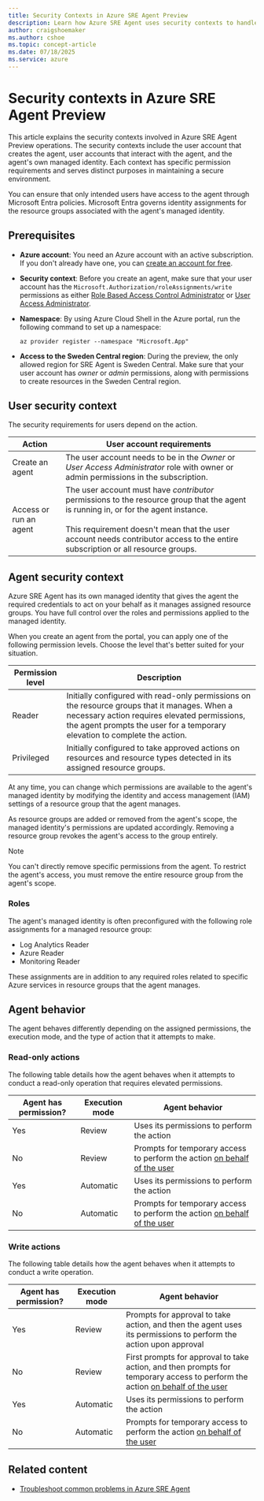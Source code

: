 ```yaml
---
title: Security Contexts in Azure SRE Agent Preview
description: Learn how Azure SRE Agent uses security contexts to handle agent creation and execution.
author: craigshoemaker
ms.author: cshoe
ms.topic: concept-article
ms.date: 07/18/2025
ms.service: azure
---
```


# Security contexts in Azure SRE Agent Preview

This article explains the security contexts involved in Azure SRE Agent Preview operations. The security contexts include the user account that creates the agent, user accounts that interact with the agent, and the agent's own managed identity. Each context has specific permission requirements and serves distinct purposes in maintaining a secure environment.

You can ensure that only intended users have access to the agent through Microsoft Entra policies. Microsoft Entra governs identity assignments for the resource groups associated with the agent's managed identity.

## Prerequisites

* **Azure account**: You need an Azure account with an active subscription. If you don't already have one, you can [create an account for free](https://azure.microsoft.com/free/?WT.mc_id=A261C142F).

* **Security context**: Before you create an agent, make sure that your user account has the `Microsoft.Authorization/roleAssignments/write` permissions as either [Role Based Access Control Administrator](/azure/role-based-access-control/built-in-roles) or [User Access Administrator](/azure/role-based-access-control/built-in-roles).

* **Namespace**: By using Azure Cloud Shell in the Azure portal, run the following command to set up a namespace:

    ```azurecli  
    az provider register --namespace "Microsoft.App"
    ```

* **Access to the Sweden Central region**: During the preview, the only allowed region for SRE Agent is Sweden Central. Make sure that your user account has *owner* or *admin* permissions, along with permissions to create resources in the Sweden Central region.

## User security context

The security requirements for users depend on the action.

| Action | User account requirements |
|---|---|
| Create an agent | The user account needs to be in the *Owner* or *User Access Administrator* role with owner or admin permissions in the subscription. |
| Access or run an agent | The user account must have *contributor* permissions to the resource group that the agent is running in, or for the agent instance.<br><br>This requirement doesn't mean that the user account needs contributor access to the entire subscription or all resource groups.|

## Agent security context

Azure SRE Agent has its own managed identity that gives the agent the required credentials to act on your behalf as it manages assigned resource groups. You have full control over the roles and permissions applied to the managed identity.

When you create an agent from the portal, you can apply one of the following permission levels. Choose the level that's better suited for your situation.

| Permission level | Description |
|---|---|
| Reader | Initially configured with read-only permissions on the resource groups that it manages. When a necessary action requires elevated permissions, the agent prompts the user for a temporary elevation to complete the action. |
| Privileged | Initially configured to take approved actions on resources and resource types detected in its assigned resource groups. |

At any time, you can change which permissions are available to the agent's managed identity by modifying the identity and access management (IAM) settings of a resource group that the agent manages.

As resource groups are added or removed from the agent's scope, the managed identity's permissions are updated accordingly. Removing a resource group revokes the agent's access to the group entirely.

> [!NOTE]
> You can't directly remove specific permissions from the agent. To restrict the agent's access, you must remove the entire resource group from the agent's scope.

### Roles

The agent's managed identity is often preconfigured with the following role assignments for a managed resource group:

* Log Analytics Reader
* Azure Reader
* Monitoring Reader

These assignments are in addition to any required roles related to specific Azure services in resource groups that the agent manages.

## Agent behavior

The agent behaves differently depending on the assigned permissions, the execution mode, and the type of action that it attempts to make.

### Read-only actions

The following table details how the agent behaves when it attempts to conduct a read-only operation that requires elevated permissions.

| Agent has permission? | Execution mode | Agent behavior |
|---|---|---|
| Yes | Review | Uses its permissions to perform the action |
| No | Review | Prompts for temporary access to perform the action [on behalf of the user](/entra/identity-platform/v2-oauth2-on-behalf-of-flow) |
| Yes | Automatic | Uses its permissions to perform the action |
| No | Automatic | Prompts for temporary access to perform the action [on behalf of the user](/entra/identity-platform/v2-oauth2-on-behalf-of-flow) |

### Write actions

The following table details how the agent behaves when it attempts to conduct a write operation.

| Agent has permission? | Execution mode | Agent behavior |
|---|---|---|
| Yes | Review | Prompts for approval to take action, and then the agent uses its permissions to perform the action upon approval |
| No | Review | First prompts for approval to take action, and then prompts for temporary access to perform the action [on behalf of the user](/entra/identity-platform/v2-oauth2-on-behalf-of-flow) |
| Yes | Automatic | Uses its permissions to perform the action |
| No | Automatic | Prompts for temporary access to perform the action [on behalf of the user](/entra/identity-platform/v2-oauth2-on-behalf-of-flow) |

## Related content

* [Troubleshoot common problems in Azure SRE Agent](./troubleshoot.md)
